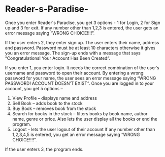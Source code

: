 # Reader-s-Paradise- 
Once you enter Reader's Paradise, you get 3 options - 1 for Login, 2 for Sign up and 3 for exit. If any number other than 1,2,3 is entered, the user gets an error message saying “WRONG CHOICE!!!!”. 

If the user enters 2, they enter sign up. The user enters their name, address and password. Password must be at least 10 characters otherwise it gives you an error message. The sign-up ends with a message that says “Congratulations! Your Account Has Been Created”. 

If you enter 1, you enter login. It needs the correct combination of the user’s username and password to open their account. By entering a wrong password for your name, the user sees an error message saying “WRONG PASSWORD! ACCOUNT DOESN’T EXIST”. 
Once you are logged in to your account, you get 5 options – 
1.	View Profile – displays name and address 
2.	Sell Book – adds book to the stock 
3.	Buy Book – removes book from the stock 
4.	Search for books in the stock – filters books by book name, author name, genre or price. Also lets the user display all the books or end the program. 
5.	Logout - lets the user logout of their account 
If any number other than 1,2,3,4,5 is entered, you get an error message saying “WRONG CHOICE!!!!”. 

If the user enters 3, the program ends. 
